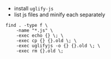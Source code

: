 * install `uglify-js`
* list js files and minify each separately

```shell
find . -type f \
    -name "*.js" \
    -exec echo {} \; \
    -exec cp {} {}.old \; \
    -exec uglifyjs -o {} {}.old \; \
    -exec rm {}.old \;
```